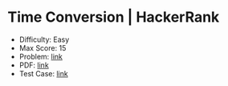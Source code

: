 # Time Conversion | HackerRank

- Difficulty: Easy
- Max Score: 15
- Problem: <a href="https://www.hackerrank.com/challenges/time-conversion/problem" target="_blank" rel="noopener noreferrer">link</a>
- PDF: <a href="https://www.hackerrank.com/rest/contests/master/challenges/time-conversion/download_pdf?language=English" target="_blank" rel="noopener noreferrer">link</a>
- Test Case: <a href="https://www.hackerrank.com/rest/contests/master/challenges/time-conversion/download_testcases" target="_blank" rel="noopener noreferrer">link</a>
